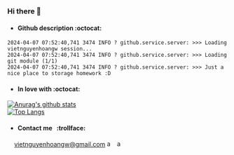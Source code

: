 ### Hi there 👋
- #### Github description :octocat:
```
2024-04-07 07:52:40,741 3474 INFO ? github.service.server: >>> Loading vietnguyenhoangw session...
2024-04-07 07:52:40,741 3474 INFO ? github.service.server: >>> Loading git module (1/1)
2024-04-07 07:52:40,741 3474 INFO ? github.service.server: >>> Just a nice place to storage homework :D
```

- #### In love with :octocat:
[![Anurag's github stats](https://github-readme-stats.vercel.app/api?username=vietnguyenhoangw&theme=radical&show_icons=true&card_width=465)](https://github.com/anuraghazra/github-readme-stats) 
<br />
[![Top Langs](https://github-readme-stats.vercel.app/api/top-langs/?username=vietnguyenhoangw&layout=compact&theme=radical&card_width=465)](https://github.com/anuraghazra/github-readme-stats)

- #### Contact me &nbsp; :trollface:
&nbsp;&nbsp;&nbsp;&nbsp;vietnguyenhoangw@gmail.com <img src="https://www.google.com/gmail/about/static/images/logo-gmail.png?cache=1adba63" width="15" height="15" alt="accessibility text">&nbsp;
<img src="https://upload.wikimedia.org/wikipedia/commons/thumb/6/60/Skype_logo_%282019%E2%80%93present%29.svg/220px-Skype_logo_%282019%E2%80%93present%29.svg.png" width="15" height="15" alt="accessibility text">
